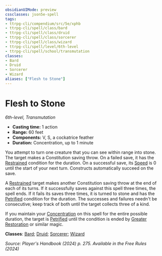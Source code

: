 ```yaml
---
obsidianUIMode: preview
cssclasses: json5e-spell
tags:
- ttrpg-cli/compendium/src/5e/xphb
- ttrpg-cli/spell/class/bard
- ttrpg-cli/spell/class/druid
- ttrpg-cli/spell/class/sorcerer
- ttrpg-cli/spell/class/wizard
- ttrpg-cli/spell/level/6th-level
- ttrpg-cli/spell/school/transmutation
classes:
- Bard
- Druid
- Sorcerer
- Wizard
aliases: ["Flesh to Stone"]
---
```

# Flesh to Stone
*6th-level, Transmutation*  


- **Casting time:** 1 action
- **Range:** 60 feet
- **Components:** V, S, a cockatrice feather
- **Duration:** Concentration, up to 1 minute

You attempt to turn one creature that you can see within range into stone. The target makes a Constitution saving throw. On a failed save, it has the [Restrained](3-Mechanics/CLI/rules/conditions.md#Restrained) condition for the duration. On a successful save, its [Speed](3-Mechanics/CLI/rules/variant-rules/speed-xphb.md) is 0 until the start of your next turn. Constructs automatically succeed on the save.

A [Restrained](3-Mechanics/CLI/rules/conditions.md#Restrained) target makes another Constitution saving throw at the end of each of its turns. If it successfully saves against this spell three times, the spell ends. If it fails its saves three times, it is turned to stone and has the [Petrified](3-Mechanics/CLI/rules/conditions.md#Petrified) condition for the duration. The successes and failures needn't be consecutive; keep track of both until the target collects three of a kind.

If you maintain your [Concentration](3-Mechanics/CLI/rules/conditions.md#Concentration) on this spell for the entire possible duration, the target is [Petrified](3-Mechanics/CLI/rules/conditions.md#Petrified) until the condition is ended by [Greater Restoration](3-Mechanics/CLI/spells/greater-restoration-xphb.md) or similar magic.

**Classes**: [Bard](list-spells-classes-bard); [Druid](list-spells-classes-druid); [Sorcerer](list-spells-classes-sorcerer); [Wizard](list-spells-classes-wizard)

*Source: Player's Handbook (2024) p. 275. Available in the Free Rules (2024)*